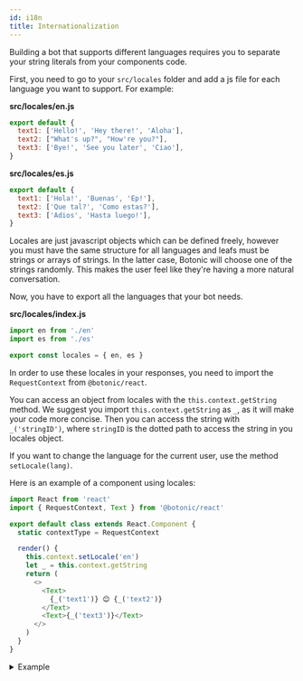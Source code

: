 ```yaml
---
id: i18n
title: Internationalization
---
```


Building a bot that supports different languages requires you to separate your string literals from your components code.

First, you need to go to your `src/locales` folder and add a js file for each language you want to support. For example:

**src/locales/en.js**

```javascript
export default {
  text1: ['Hello!', 'Hey there!', 'Aloha'],
  text2: ["What's up?", "How're you?"],
  text3: ['Bye!', 'See you later', 'Ciao'],
}
```

**src/locales/es.js**

```javascript
export default {
  text1: ['Hola!', 'Buenas', 'Ep!'],
  text2: ['Que tal?', 'Como estas?'],
  text3: ['Adios', 'Hasta luego!'],
}
```

Locales are just javascript objects which can be defined freely, however you must have the same structure for all languages and leafs must be strings or arrays of strings. In the latter case, Botonic will choose one of the strings randomly. This makes the user feel like they're having a more natural conversation.

Now, you have to export all the languages that your bot needs.

**src/locales/index.js**

```javascript
import en from './en'
import es from './es'

export const locales = { en, es }
```

In order to use these locales in your responses, you need to import the `RequestContext` from `@botonic/react`.

You can access an object from locales with the `this.context.getString` method. We suggest you import `this.context.getString` as `_`, as it will make your code more concise. Then you can access the string with `_('stringID')`, where `stringID` is the dotted path to access the string in you locales object.

If you want to change the language for the current user, use the method `setLocale(lang)`.

Here is an example of a component using locales:

```javascript
import React from 'react'
import { RequestContext, Text } from '@botonic/react'

export default class extends React.Component {
  static contextType = RequestContext

  render() {
    this.context.setLocale('en')
    let _ = this.context.getString
    return (
      <>
        <Text>
          {_('text1')} 😊 {_('text2')}
        </Text>
        <Text>{_('text3')}</Text>
      </>
    )
  }
}
```
<details>
<summary>Example</summary>

![](https://botonic-doc-static.netlify.com/images/concepts_wint.png)

</details>